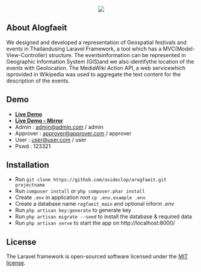 <p align="center"><img src="https://arogfaeit.gq/public/images/logo.png"></p>


## About Alogfaeit

We designed and developed a representation of Geospatial festivals and events in Thailandusing Laravel Framework, a tool which has a MVC(Model-View-Controller) structure.  The  eventsinformation can  be  represented  in Geographic Information System (GIS)and we also identifythe  location  of  the  events with  Geolocation. The MediaWiki  Action  API,  a  web  servicewhich isprovided  in  Wikipedia was  used  to aggregate the text content for the description of the events.


## Demo

* **[Live Demo](https://arogfaeit.gq/)**
* **[Live Demo - Mirror](http://arogfaeit.herokuapp.com/)**
* Admin : admin@admin.com / admin
* Approver : approver@approver.com / approver
* User : user@user.com / user
* Pswd : 123321

## Installation

* Run `git clone https://github.com/oxideclop/arogfaeit.git projectname`
* Run `composer install` or `php composer.phar install`
* Create `.env` in application root `cp .env.example .env`
* Create a database name `rogfaeit_main` and optional inform *.env*
* Run `php artisan key:generate` to generate key
* Run `php artisan migrate --seed` to install the database & required data
* Run `php artisan serve` to start the app on http://localhost:8000/

## License

The Laravel framework is open-sourced software licensed under the [MIT license](https://opensource.org/licenses/MIT).
